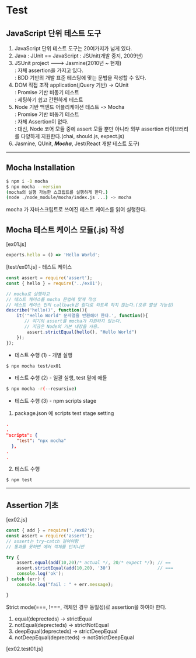 # Test

## JavaScript 단위 테스트 도구    

1. JavaScript 단위 테스트 도구는 20여가지가 넘게 있다. 
2. Java : JUnit == JavaScript : JSUnit(개발 중지, 2009년)   
3. JSUnit project  --->  Jasmine(2010년 ~ 현재)   
    : 자체 assertion을 가지고 있다.   
    : BDD 기반의 개발 표준 테스팅에 맞는 문법을 작성할 수 있다.   
4. DOM 직접 조작 application(jQuery 기반) -> QUnit   
    : Promise 기반 비동기 테스트   
    : 세팅하기 쉽고 간편하게 테스트   
5. Node 기반 백엔드 어플리케이션 테스트 -> Mocha   
    : Promise 기반 비동기 테스트  
    : 자체 Assertion이 없다.   
    : 대신, Node 코어 모듈 중에 assert 모듈 뿐만 아니라 외부 assertion 라이브러리를 다양하게   지원한다.(chai, should.js, expect.js)   
6. Jasmine, QUnit, ***Mocha***, Jest(React 개발 테스트 도구)


---

## Mocha Installation

```bash
$ npm i -D mocha
$ npx mocha --version
(mocha의 실행 가능한 스크립트를 실행하게 한다.)
(node ./node_module/mocha/index.js ...) -> mocha

```
mocha 가 자바스크립트로 쓰여진 테스트 케이스를 읽어 실행한다.



## Mocha 테스트 케이스 모듈(.js) 작성

[ex01.js]
```javascript
exports.hello = () => 'Hello World';
```

[test/ex01.js] - 테스트 케이스
```javascript
const assert = require('assert');
const { hello } = require('../ex01');

// mocha로 실행하고
// 테스트 케이스를 mocha 문법에 맞게 작성 
// 테스트 케이스 안의 callback은 람다로 되도록 하지 않는다.(오류 발생 가능성)
describe('hello()', function(){
    it('"Hello World" 문자열을 반환해야 한다.', function(){
       // 여기의 assert를 mocha가 지원하지 않는다.
       // 지금은 Node의 기본 내장을 사용.  
        assert.strictEqual(hello(), "Hello World")
    });
});

```

- 테스트 수행 (1) - 개별 실행 
```bash
$ npx mocha test/ex01
```
- 테스트 수행 (2) - 일괄 실행, test 밑에 애들
```bash
$ npx mocha -r(--resursive)
```

- 테스트 수행 (3) - npm scripts stage 
1. package.json 에 scripts test stage setting 
```json
.
.
"scripts": {
    "test": "npx mocha"
  },
.
.

```
2. 테스트 수행 
```bash
$ npm test
```

---

## Assertion 기초 

[ex02.js]
```javascript
const { add } = require('./ex02');
const assert = require('assert');
// assert는 try~catch 걸어야함
// 통과를 못하면 에러 객체를 던지니깐

try {
    assert.equal(add(10,20)/* actual */, 20/* expect */); // ==
    assert.strictEqual(add(10,20), '30')                  // ===
    console.log('ok');
} catch (err) {
    console.log("fail : " + err.message);

}

```
Strict mode(===, !===, 객체인 경우 동일성)로 assertion을 하여야 한다. 
1. equal(deprecteds) -> strictEqual
2. notEqual(deprecteds) -> strictNotEqual
3. deepEqual(deprecteds) -> strictDeepEqual
3. notDeepEqual(deprecteds) -> notStrictDeepEqual

[ex02.test01.js]